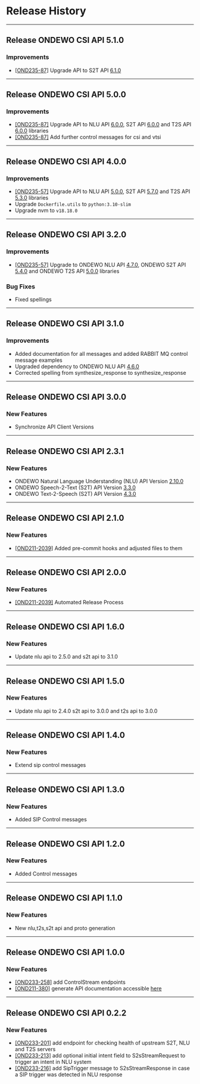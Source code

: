 # Release History
*****************

## Release ONDEWO CSI API 5.1.0

### Improvements

* [[OND235-87]](https://ondewo.atlassian.net/browse/OND235-87) Upgrade API to S2T API [6.1.0](https://github.com/ondewo/ondewo-s2t-api/releases/6.1.0)

*****************

## Release ONDEWO CSI API 5.0.0

### Improvements

* [[OND235-87]](https://ondewo.atlassian.net/browse/OND235-87) Upgrade API to NLU API [6.0.0](https://github.com/ondewo/ondewo-nlu-api/releases/6.0.0), S2T API [6.0.0](https://github.com/ondewo/ondewo-s2t-api/releases/6.0.0) and T2S API [6.0.0](https://github.com/ondewo/ondewo-t2s-api/releases/6.0.0) libraries
* [[OND235-87]](https://ondewo.atlassian.net/browse/OND235-87) Add further control messages for csi and vtsi

*****************

## Release ONDEWO CSI API 4.0.0

### Improvements

* [[OND235-57]](https://ondewo.atlassian.net/browse/OND235-76) Upgrade API to NLU API [5.0.0](https://github.com/ondewo/ondewo-nlu-api/releases/5.0.0), S2T API [5.7.0](https://github.com/ondewo/ondewo-s2t-api/releases/5.7.0) and T2S API [5.3.0](https://github.com/ondewo/ondewo-t2s-api/releases/5.3.0) libraries
* Upgrade `Dockerfile.utils` to `python:3.10-slim`
* Upgrade nvm to `v18.18.0`

*****************

## Release ONDEWO CSI API 3.2.0

### Improvements

* [[OND235-57]](https://ondewo.atlassian.net/browse/OND235-57) Upgrade to ONDEWO NLU API [4.7.0](https://github.com/ondewo/ondewo-nlu-api/releases/4.7.0), ONDEWO S2T API [5.4.0](https://github.com/ondewo/ondewo-s2t-api/releases/5.4.0) and ONDEWO T2S API [5.0.0](https://github.com/ondewo/ondewo-t2s-api/releases/5.0.0) libraries

### Bug Fixes

* Fixed spellings

*****************

## Release ONDEWO CSI API 3.1.0

### Improvements

* Added documentation for all messages and added RABBIT MQ control message examples
* Upgraded dependency to ONDEWO NLU API [4.6.0](https://github.com/ondewo/ondewo-nlu-api/releases/4.6.0)
* Corrected spelling from synthesize_response to synthesize_response

*****************

## Release ONDEWO CSI API 3.0.0

### New Features

* Synchronize API Client Versions

*****************

## Release ONDEWO CSI API 2.3.1

### New Features

* ONDEWO Natural Language Understanding (NLU) API
  Version [2.10.0](https://github.com/ondewo/ondewo-nlu-api/releases/2.10.0)
* ONDEWO Speech-2-Text (S2T) API Version [3.3.0](https://github.com/ondewo/ondewo-s2t-api/releases/3.3.0)
* ONDEWO Text-2-Speech (S2T) API Version [4.3.0](https://github.com/ondewo/ondewo-t2s-api/releases/4.3.0)

*****************

## Release ONDEWO CSI API 2.1.0

### New Features

* [[OND211-2039]](https://ondewo.atlassian.net/browse/OND211-2039) Added pre-commit hooks and adjusted files to them

*****************

## Release ONDEWO CSI API 2.0.0

### New Features

* [[OND211-2039]](https://ondewo.atlassian.net/browse/OND211-2039) Automated Release Process

*****************

## Release ONDEWO CSI API 1.6.0

### New Features

* Update nlu api to 2.5.0 and s2t api to 3.1.0

*****************

## Release ONDEWO CSI API 1.5.0

### New Features

* Update nlu api to 2.4.0 s2t api to 3.0.0 and t2s api to 3.0.0

*****************

## Release ONDEWO CSI API 1.4.0

### New Features

* Extend sip control messages

*****************

## Release ONDEWO CSI API 1.3.0

### New Features

* Added SIP Control messages

*****************

## Release ONDEWO CSI API 1.2.0

### New Features

* Added Control messages

*****************

## Release ONDEWO CSI API 1.1.0

### New Features

* New nlu,t2s,s2t api and proto generation

*****************

## Release ONDEWO CSI API 1.0.0

### New Features

* [[OND233-258]](https://ondewo.atlassian.net/browse/OND233-258) add ControlStream endpoints
* [[OND211-380]](https://ondewo.atlassian.net/browse/OND211-380) generate API documentation
  accessible [here](https://ondewo.github.io/ondewo-csi-api/)

*****************

## Release ONDEWO CSI API 0.2.2

### New Features

* [[OND233-201]](https://ondewo.atlassian.net/browse/OND233-201) add endpoint for checking health of upstream S2T, NLU
  and T2S servers
* [[OND233-213]](https://ondewo.atlassian.net/browse/OND233-213) add optional initial intent field to S2sStreamRequest
  to trigger an intent in NLU system
* [[OND233-216]](https://ondewo.atlassian.net/browse/OND233-216) add SipTrigger message to S2sStreamResponse in case a
  SIP trigger was detected in NLU response
